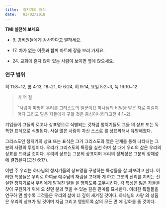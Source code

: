 ```yaml
---
title:  청지기의 표식
date:   03/02/2018
---
```


**TMI 실천해 보세요**

- 9\. 경비원들에게 감사하다고 말하세요.

- 17\. 차가 없는 이웃과 함께 마트에 장을 보러 가세요.

- 24\. 교회에 혼자 앉아 있는 사람이 보이면 옆에 앉으세요.

### 연구 범위
히 11:8~12, 롬 4:13, 18~21, 마 6:24, 히 9:14, 요일 5:2~3, 눅 16:10~12

> <p>기 억 절</p>
> “사람이 마땅히 우리를 그리스도의 일꾼이요 하나님의 비밀을 맡은 자로 여길지어다 그리고 맡은 자들에게 구할 것은 충성이니라”(고전 4:1~2).

기업들이 그들의 로고나 상표명으로 식별되는 것처럼 청지기들도 그들 의 상표 또는 독특한 표식으로 식별된다. 사실 많은 사람이 자신 스스로 를 상표화해서 유명해졌다.

그리스도인 청지기의 상표 또는 표식은 그가 그리스도와 맺은 관계를 통해 나타내는 그분의 사랑의 투영이다. 우리가 그리스도의 특징을 실천 하며 살 때에 우리의 삶은 우리의 상표를 드러낼 것이다. 우리의 상표는 그분의 상표이며 우리의 정체성은 그분의 정체성에 결합된다(고전 6:17).

이번 주 우리는 하나님의 청지기들의 상표명을 구성하는 특성들을 살 펴보려고 한다. 이러한 특성들은 우리로 하여금 예수님의 재림을 고대하 게 하고 그분의 진리를 지키는 신실한 청지기로서 우리에게 맡겨진 일들 을 행하도록 고무시킨다. 각 특성은 잃은 자들을 찾아 구원하기 위해 오 셨던 분과 맺을 수 있는 깊은 관계를 묘사한다. 이러한 특질들을 연구하 면 할수록 그것들은 우리의 삶에 더 깊이 새겨질 것이다. 하나님의 사랑 의 성품은 우리의 상표가 될 것이며 지금 그리고 영원토록 삶의 모든 면 에 감화를 줄 것이다.